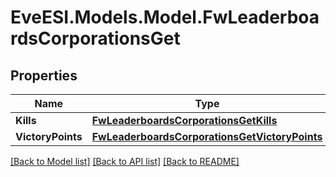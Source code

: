 # EveESI.Models.Model.FwLeaderboardsCorporationsGet

## Properties

Name | Type | Description | Notes
------------ | ------------- | ------------- | -------------
**Kills** | [**FwLeaderboardsCorporationsGetKills**](FwLeaderboardsCorporationsGetKills.md) |  | 
**VictoryPoints** | [**FwLeaderboardsCorporationsGetVictoryPoints**](FwLeaderboardsCorporationsGetVictoryPoints.md) |  | 

[[Back to Model list]](../README.md#documentation-for-models) [[Back to API list]](../README.md#documentation-for-api-endpoints) [[Back to README]](../README.md)

